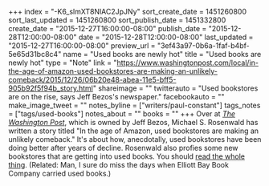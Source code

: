 +++
index = "-K6_slmXT8NlAC2JpJNy"
sort_create_date = 1451260800
sort_last_updated = 1451260800
sort_publish_date = 1451332800
create_date = "2015-12-27T16:00:00-08:00"
publish_date = "2015-12-28T12:00:00-08:00"
date = "2015-12-28T12:00:00-08:00"
last_updated = "2015-12-27T16:00:00-08:00"
preview_url = "3ef43a97-0b6a-1faf-b4bf-5e65d31bc8c4"
name = "Used books are newly hot"
title = "Used books are newly hot"
type = "Note"
link = "https://www.washingtonpost.com/local/in-the-age-of-amazon-used-bookstores-are-making-an-unlikely-comeback/2015/12/26/06b20e48-abea-11e5-bff5-905b92f5f94b_story.html"
shareimage = ""
twitterauto = "Used bookstores are on the rise, says Jeff Bezos's newspaper."
facebookauto = ""
make_image_tweet = ""
notes_byline = ["writers/paul-constant"]
tags_notes = ["tags/used-books"]
notes_about = ""
books = ""
+++
Over at [*The Washington Post*](https://www.washingtonpost.com/local/in-the-age-of-amazon-used-bookstores-are-making-an-unlikely-comeback/2015/12/26/06b20e48-abea-11e5-bff5-905b92f5f94b_story.html), which is owned by Jeff Bezos,  Michael S. Rosenwald has written a story titled "In the age of Amazon, used bookstores are making an unlikely comeback." It's about how, anecdotally, used bookstores have been doing better after years of decline. Rosenwald also profies some new bookstores that are getting into used books. You should [read the whole thing](https://www.washingtonpost.com/local/in-the-age-of-amazon-used-bookstores-are-making-an-unlikely-comeback/2015/12/26/06b20e48-abea-11e5-bff5-905b92f5f94b_story.html). (Related: Man, I sure do miss the days when Elliott Bay Book Company carried used books.)